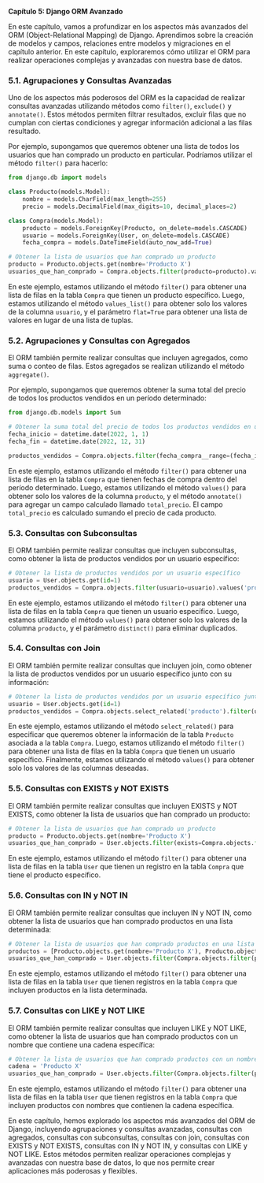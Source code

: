 **Capítulo 5: Django ORM Avanzado**

En este capítulo, vamos a profundizar en los aspectos más avanzados del ORM (Object-Relational Mapping) de Django. Aprendimos sobre la creación de modelos y campos, relaciones entre modelos y migraciones en el capítulo anterior. En este capítulo, exploraremos cómo utilizar el ORM para realizar operaciones complejas y avanzadas con nuestra base de datos.

### 5.1. Agrupaciones y Consultas Avanzadas

Uno de los aspectos más poderosos del ORM es la capacidad de realizar consultas avanzadas utilizando métodos como `filter()`, `exclude()` y `annotate()`. Estos métodos permiten filtrar resultados, excluir filas que no cumplan con ciertas condiciones y agregar información adicional a las filas resultado.

Por ejemplo, supongamos que queremos obtener una lista de todos los usuarios que han comprado un producto en particular. Podríamos utilizar el método `filter()` para hacerlo:
```python
from django.db import models

class Producto(models.Model):
    nombre = models.CharField(max_length=255)
    precio = models.DecimalField(max_digits=10, decimal_places=2)

class Compra(models.Model):
    producto = models.ForeignKey(Producto, on_delete=models.CASCADE)
    usuario = models.ForeignKey(User, on_delete=models.CASCADE)
    fecha_compra = models.DateTimeField(auto_now_add=True)

# Obtener la lista de usuarios que han comprado un producto
producto = Producto.objects.get(nombre='Producto X')
usuarios_que_han_comprado = Compra.objects.filter(producto=producto).values_list('usuario', flat=True).distinct()
```
En este ejemplo, estamos utilizando el método `filter()` para obtener una lista de filas en la tabla `Compra` que tienen un producto específico. Luego, estamos utilizando el método `values_list()` para obtener solo los valores de la columna `usuario`, y el parámetro `flat=True` para obtener una lista de valores en lugar de una lista de tuplas.

### 5.2. Agrupaciones y Consultas con Agregados

El ORM también permite realizar consultas que incluyen agregados, como suma o conteo de filas. Estos agregados se realizan utilizando el método `aggregate()`.

Por ejemplo, supongamos que queremos obtener la suma total del precio de todos los productos vendidos en un período determinado:
```python
from django.db.models import Sum

# Obtener la suma total del precio de todos los productos vendidos en un período determinado
fecha_inicio = datetime.date(2022, 1, 1)
fecha_fin = datetime.date(2022, 12, 31)

productos_vendidos = Compra.objects.filter(fecha_compra__range=(fecha_inicio, fecha_fin)).values('producto').annotate(total_precio=Sum('producto__precio'))
```
En este ejemplo, estamos utilizando el método `filter()` para obtener una lista de filas en la tabla `Compra` que tienen fechas de compra dentro del período determinado. Luego, estamos utilizando el método `values()` para obtener solo los valores de la columna `producto`, y el método `annotate()` para agregar un campo calculado llamado `total_precio`. El campo `total_precio` es calculado sumando el precio de cada producto.

### 5.3. Consultas con Subconsultas

El ORM también permite realizar consultas que incluyen subconsultas, como obtener la lista de productos vendidos por un usuario específico:
```python
# Obtener la lista de productos vendidos por un usuario específico
usuario = User.objects.get(id=1)
productos_vendidos = Compra.objects.filter(usuario=usuario).values('producto').distinct()
```
En este ejemplo, estamos utilizando el método `filter()` para obtener una lista de filas en la tabla `Compra` que tienen un usuario específico. Luego, estamos utilizando el método `values()` para obtener solo los valores de la columna `producto`, y el parámetro `distinct()` para eliminar duplicados.

### 5.4. Consultas con Join

El ORM también permite realizar consultas que incluyen join, como obtener la lista de productos vendidos por un usuario específico junto con su información:
```python
# Obtener la lista de productos vendidos por un usuario específico junto con su información
usuario = User.objects.get(id=1)
productos_vendidos = Compra.objects.select_related('producto').filter(usuario=usuario).values('producto__nombre', 'producto__precio', 'fecha_compra')
```
En este ejemplo, estamos utilizando el método `select_related()` para especificar que queremos obtener la información de la tabla `Producto` asociada a la tabla `Compra`. Luego, estamos utilizando el método `filter()` para obtener una lista de filas en la tabla `Compra` que tienen un usuario específico. Finalmente, estamos utilizando el método `values()` para obtener solo los valores de las columnas deseadas.

### 5.5. Consultas con EXISTS y NOT EXISTS

El ORM también permite realizar consultas que incluyen EXISTS y NOT EXISTS, como obtener la lista de usuarios que han comprado un producto:
```python
# Obtener la lista de usuarios que han comprado un producto
producto = Producto.objects.get(nombre='Producto X')
usuarios_que_han_comprado = User.objects.filter(exists=Compra.objects.filter(producto=producto)))
```
En este ejemplo, estamos utilizando el método `filter()` para obtener una lista de filas en la tabla `User` que tienen un registro en la tabla `Compra` que tiene el producto específico.

### 5.6. Consultas con IN y NOT IN

El ORM también permite realizar consultas que incluyen IN y NOT IN, como obtener la lista de usuarios que han comprado productos en una lista determinada:
```python
# Obtener la lista de usuarios que han comprado productos en una lista determinada
productos = [Producto.objects.get(nombre='Producto X'), Producto.objects.get(nombre='Producto Y')]
usuarios_que_han_comprado = User.objects.filter(Compra.objects.filter(producto__in=productos)))
```
En este ejemplo, estamos utilizando el método `filter()` para obtener una lista de filas en la tabla `User` que tienen registros en la tabla `Compra` que incluyen productos en la lista determinada.

### 5.7. Consultas con LIKE y NOT LIKE

El ORM también permite realizar consultas que incluyen LIKE y NOT LIKE, como obtener la lista de usuarios que han comprado productos con un nombre que contiene una cadena específica:
```python
# Obtener la lista de usuarios que han comprado productos con un nombre que contiene una cadena específica
cadena = 'Producto X'
usuarios_que_han_comprado = User.objects.filter(Compra.objects.filter(producto__nombre__icontains=cadena)))
```
En este ejemplo, estamos utilizando el método `filter()` para obtener una lista de filas en la tabla `User` que tienen registros en la tabla `Compra` que incluyen productos con nombres que contienen la cadena específica.

En este capítulo, hemos explorado los aspectos más avanzados del ORM de Django, incluyendo agrupaciones y consultas avanzadas, consultas con agregados, consultas con subconsultas, consultas con join, consultas con EXISTS y NOT EXISTS, consultas con IN y NOT IN, y consultas con LIKE y NOT LIKE. Estos métodos permiten realizar operaciones complejas y avanzadas con nuestra base de datos, lo que nos permite crear aplicaciones más poderosas y flexibles.